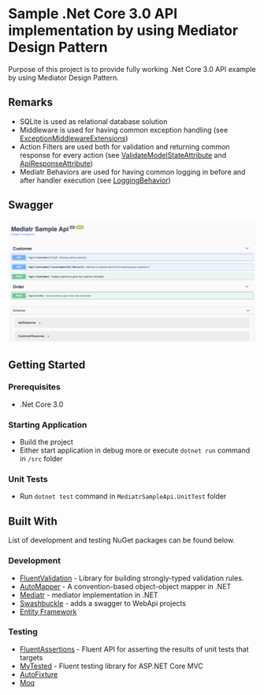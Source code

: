 # Sample .Net Core 3.0 API implementation by using Mediator Design Pattern

Purpose of this project is to provide fully working .Net Core 3.0 API example by using Mediator Design Pattern. 

## Remarks
- SQLite is used as relational database solution
- Middleware is used for having common exception handling (see [ExceptionMiddlewareExtensions](https://github.com/salihigde/mediatr-sample-api/blob/master/src/Middleware/Extensions/ExceptionMiddlewareExtensions.cs))
- Action Filters are used both for validation and returning common response for every action (see [ValidateModelStateAttribute](https://github.com/salihigde/mediatr-sample-api/blob/master/src/Filters/ValidateModelStateAttribute.cs) and [ApiResponseAttribute](https://github.com/salihigde/mediatr-sample-api/blob/master/src/Filters/ApiResponseAttribute.cs))
- Mediatr Behaviors are used for having common logging in before and after handler execution (see [LoggingBehavior](https://github.com/salihigde/mediatr-sample-api/blob/master/src/Handlers/Behaviors/LoggingBehavior.cs))  

## Swagger
![Swagger](swagger.png)


## Getting Started

### Prerequisites
- .Net Core 3.0

### Starting Application
- Build the project
- Either start application in debug more or execute `dotnet run` command in `/src` folder

### Unit Tests
- Run `dotnet test` command in `MediatrSampleApi.UnitTest` folder

## Built With
List of development and testing NuGet packages can be found below.
### Development
- [FluentValidation](https://github.com/JeremySkinner/FluentValidation) - Library for building strongly-typed validation rules.
- [AutoMapper](https://github.com/AutoMapper/AutoMapper) - A convention-based object-object mapper in .NET
- [Mediatr](https://github.com/jbogard/MediatR) - mediator implementation in .NET
- [Swashbuckle](https://github.com/domaindrivendev/Swashbuckle) - adds a swagger to WebApi projects
- [Entity Framework](https://github.com/aspnet/EntityFrameworkCore)

### Testing
- [FluentAssertions](https://github.com/fluentassertions/fluentassertions) - Fluent API for asserting the results of unit tests that targets
- [MyTested](https://github.com/ivaylokenov/MyTested.AspNetCore.Mvc) - Fluent testing library for ASP.NET Core MVC
- [AutoFixture](https://github.com/AutoFixture/AutoFixture)
- [Moq](https://github.com/moq/moq4)
